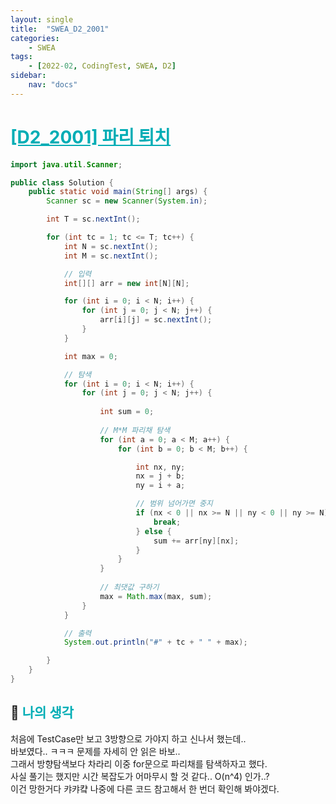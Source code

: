 ```yaml
---
layout: single
title:  "SWEA_D2_2001"
categories: 
    - SWEA
tags: 
    - [2022-02, CodingTest, SWEA, D2]
sidebar:
    nav: "docs"
---
```


# <b><a style="color:#00adb5" href="https://swexpertacademy.com/main/code/problem/problemDetail.do?contestProbId=AV5PzOCKAigDFAUq" target=_blank>[D2_2001] 파리 퇴치</a></b>

```java
import java.util.Scanner;

public class Solution {
	public static void main(String[] args) {
		Scanner sc = new Scanner(System.in);

		int T = sc.nextInt();

		for (int tc = 1; tc <= T; tc++) {
			int N = sc.nextInt();
			int M = sc.nextInt();

			// 입력
			int[][] arr = new int[N][N];

			for (int i = 0; i < N; i++) {
				for (int j = 0; j < N; j++) {
					arr[i][j] = sc.nextInt();
				}
			}

			int max = 0;

			// 탐색
			for (int i = 0; i < N; i++) {
				for (int j = 0; j < N; j++) {
					
					int sum = 0;
					
					// M*M 파리채 탐색
					for (int a = 0; a < M; a++) {
						for (int b = 0; b < M; b++) {

							int nx, ny;
							nx = j + b;
							ny = i + a;

							// 범위 넘어가면 중지
							if (nx < 0 || nx >= N || ny < 0 || ny >= N) {
								break;
							} else {
								sum += arr[ny][nx];
							}
						}
					}
					
					// 최댓값 구하기
					max = Math.max(max, sum);
				}
			}

			// 출력
			System.out.println("#" + tc + " " + max);

		}
	}
}
```


## 🤔 <b><a style="color:#00adb5">나의 생각</a></b>
처음에 TestCase만 보고 3방향으로 가야지 하고 신나서 했는데.. <br>
바보였다.. ㅋㅋㅋ 문제를 자세히 안 읽은 바보..<br>
그래서 방향탐색보다 차라리 이중 for문으로 파리채를 탐색하자고 했다.<br>
사실 풀기는 했지만 시간 복잡도가 어마무시 할 것 같다.. O(n^4) 인가..?<br>
이건 망한거다 캬캬컄 나중에 다른 코드 참고해서 한 번더 확인해 봐야겠다.
